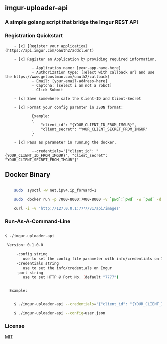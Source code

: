 ## imgur-uploader-api

### A simple golang script that bridge the Imgur REST API

### Registration Quickstart

		
		- [x] [Register your application] (https://api.imgur.com/oauth2/addclient) 

		- [x] Register an Application by providing required information.
		
				- Application name: [your-app-name-here]
				- Authorization type: [select with callback url and use the https://www.getpostman.com/oauth2/callback]
				- Email: [your-email-address-here]
				- Captcha: [select i am not a robot]
				- Click Submit
				
		- [x] Save somewhere safe the Client-ID and Client-Secret
		
		- [x] Format your config paramter in JSON format:
		        
				Example: 
				{
					"client_id": "{YOUR_CLIENT_ID_FROM_IMGUR}", 
					"client_secret": "YOUR_CLIENT_SECRET_FROM_IMGUR"
				}
				
		- [x] Pass as parameter in running the docker.
		
				--credentials='{"client_id": "{YOUR_CLIENT_ID_FROM_IMGUR}", "client_secret": "YOUR_CLIENT_SECRET_FROM_IMGUR"}'
			
## Docker Binary


```sh

    sudo  sysctl -w net.ipv4.ip_forward=1

    sudo  docker run -p 7000-8000:7000-8000 -v `pwd`:`pwd` -w `pwd` -d --name imgur-uploader-api-latest  bayugyug/imgur-uploader-api:latest --port 7777  --config=user.json

    curl -i -v 'http://127.0.0.1:7777/v1/api/images'

```


### Run-As-A-Command-Line


```sh

$ ./imgur-uploader-api

 Version: 0.1.0-0

	 -config string
		use to set the config file parameter with info/credentials on Imgur
	 -credentials string
		use to set the info/credentials on Imgur
	 -port string
		use to set HTTP @ Port No. (default "7777")


  Example:


	$ ./imgur-uploader-api --credentials='{"client_id": "{YOUR_CLIENT_ID_FROM_IMGUR}", "client_secret": "YOUR_CLIENT_SECRET_FROM_IMGUR"}'

	$ ./imgur-uploader-api --config=user.json


```



### License

[MIT](https://bayugyug.mit-license.org/)
